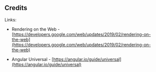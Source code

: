 ## Credits

Links:

- Rendering on the Web - [https://developers.google.com/web/updates/2019/02/rendering-on-the-web](https://developers.google.com/web/updates/2019/02/rendering-on-the-web)

- Angular Universal - [https://angular.io/guide/universal](https://angular.io/guide/universal)

<style>
code {
  background: white;
}
</style>
